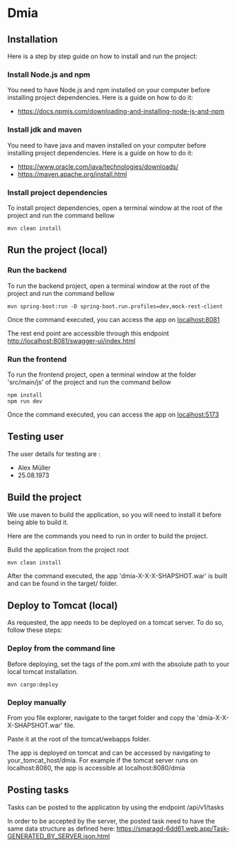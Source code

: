 # Dmia

## Installation
Here is a step by step guide on how to install and run the project:

### Install Node.js and npm
You need to have Node.js and npm installed on your computer before installing project dependencies. Here is a guide on how to do it:
- https://docs.npmjs.com/downloading-and-installing-node-js-and-npm

### Install jdk and maven
You need to have java and maven installed on your computer before installing project dependencies. Here is a guide on how to do it:
- https://www.oracle.com/java/technologies/downloads/
- https://maven.apache.org/install.html

### Install project dependencies
To install project dependencies, open a terminal window at the root of the project and run the command bellow
```
mvn clean install
```

## Run the project (local)

### Run the backend
To run the backend project, open a terminal window at the root of the project and run the command bellow
```
mvn spring-boot:run -D spring-boot.run.profiles=dev,mock-rest-client
```
Once the command executed, you can access the app on [localhost:8081](http://localhost:8081)

The rest end point are accessible through this endpoint [http://localhost:8081/swagger-ui/index.html](http://localhost:8081/swagger-ui/index.html)

### Run the frontend
To run the frontend project, open a terminal window at the folder 'src/main/js' of the project and run the command bellow
```
npm install
npm run dev
```
Once the command executed, you can access the app on [localhost:5173](http://localhost:5173)


## Testing user
The user details for testing are :
- Alex Müller
- 25.08.1973

## Build the project
We use maven to build the application, so you will need to install it before being able to build it.

Here are the commands you need to run in order to build the project.

Build the application from the project root
```
mvn clean install
```

After the command executed, the app 'dmia-X-X-X-SHAPSHOT.war' is built and can be found in the target/ folder.

## Deploy to Tomcat (local)
As requested, the app needs to be deployed on a tomcat server. To do so, follow these steps:

### Deploy from the command line
Before deploying, set the tags </home> of the pom.xml with the absolute path to your local tomcat installation.

```
mvn cargo:deploy
```

### Deploy manually
From you file explorer, navigate to the target folder and copy the 'dmia-X-X-X-SHAPSHOT.war' file.

Paste it at the root of the tomcat/webapps folder.

The app is deployed on tomcat and can be accessed by navigating to your_tomcat_host/dmia. For example if the tomcat server runs on localhost:8080, the app is accessible at localhost:8080/dmia

## Posting tasks

Tasks can be posted to the application by using the endpoint /api/v1/tasks

In order to be accepted by the server, the posted task need to have the same data structure as defined here: https://smaragd-6dd61.web.app/Task-GENERATED_BY_SERVER.json.html
